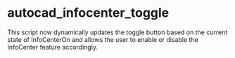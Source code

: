 # autocad_infocenter_toggle
This script now dynamically updates the toggle button based on the current state of InfoCenterOn and allows the user to enable or disable the InfoCenter feature accordingly.
